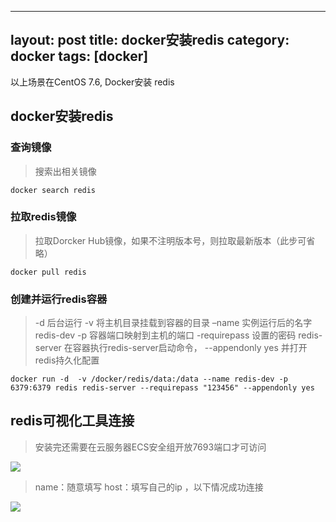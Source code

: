 
---
layout: post
title: docker安装redis
category: docker
tags: [docker]
---

以上场景在CentOS 7.6, Docker安装 redis

## docker安装redis

### 查询镜像

> 搜索出相关镜像

```
docker search redis
```

### 拉取redis镜像
> 拉取Dorcker Hub镜像，如果不注明版本号，则拉取最新版本（此步可省略）

```
docker pull redis
```

### 创建并运行redis容器
> -d   后台运行
  -v   将主机目录挂载到容器的目录
  –name   实例运行后的名字 redis-dev
  -p   容器端口映射到主机的端口
  -requirepass  设置的密码
   redis-server   在容器执行redis-server启动命令，
   --appendonly yes     并打开redis持久化配置

```
docker run -d  -v /docker/redis/data:/data --name redis-dev -p 6379:6379 redis redis-server --requirepass "123456" --appendonly yes 
```

## redis可视化工具连接

> 安装完还需要在云服务器ECS安全组开放7693端口才可访问

![](https://note.youdao.com/yws/public/resource/c69550117149dc587daddc4bb4d7211e/xmlnote/D8D64936275940B0B64ED7B5BDA50792/4358)

> name：随意填写 host：填写自己的ip  ，以下情况成功连接

![](https://note.youdao.com/yws/public/resource/c69550117149dc587daddc4bb4d7211e/xmlnote/16436ABB666E482C855065C631D59FAE/4360)

